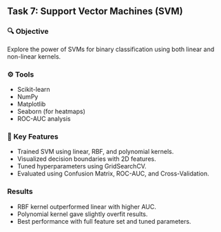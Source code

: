 ## Task 7: Support Vector Machines (SVM)

### 🔍 Objective
Explore the power of SVMs for binary classification using both linear and non-linear kernels.

### ⚙️ Tools
- Scikit-learn
- NumPy
- Matplotlib
- Seaborn (for heatmaps)
- ROC-AUC analysis

### 🚀 Key Features
- Trained SVM using linear, RBF, and polynomial kernels.
- Visualized decision boundaries with 2D features.
- Tuned hyperparameters using GridSearchCV.
- Evaluated using Confusion Matrix, ROC-AUC, and Cross-Validation.

### Results
- RBF kernel outperformed linear with higher AUC.
- Polynomial kernel gave slightly overfit results.
- Best performance with full feature set and tuned parameters.
